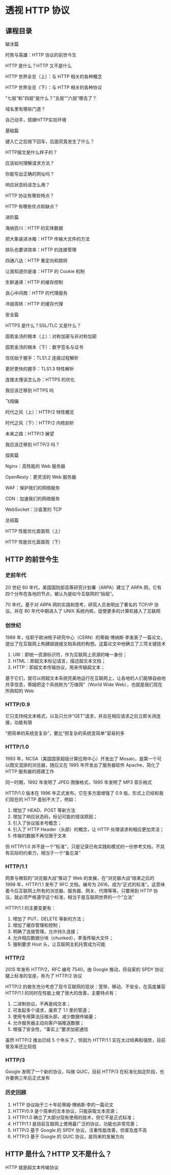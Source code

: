# 透视 HTTP 协议



## 课程目录

破冰篇

时势与英雄：HTTP 协议的前世今生

HTTP 是什么？HTTP 又不是什么

HTTP 世界全览（上）：与 HTTP 相关的各种概念

HTTP 世界全览（下）：与 HTTP 相关的各种协议

”七层“和”四层“是什么？”五层“”六层“哪去了？

域名里有哪些门道？

自己动手，搭建HTTP实验环境

基础篇

键入亡之后按下回车，后面究竟发生了什么？

HTTP报文是什么样子的？

应该如何理解请求方法？

你能写出正确的网址吗？

响应状态码该怎么用？

HTTP 协议有哪些特点？

HTTP 有哪些优点和缺点？

进阶篇

海纳百川：HTTP 的实体数据

把大象装进冰箱：HTTP 传输大文件的方法

排队也要讲效率：HTTP 的连接管理

四通八达：HTTP 重定向和跳转

让我知道你是谁：HTTP 的 Cookie 机制

生鲜速递：HTTP 的缓存控制

良心中间商：HTTP 的代理服务

冷链周转：HTTP 的缓存代理

安全篇

HTTPS 是什么？SSL/TLC 又是什么？

固若金汤的根本（上）：对称加密与非对称加密

固若金汤的根本（下）：数字签名与证书

信任始于握手：TLS1.2 连接过程解析

更好更快的握手：TLS1.3 特性解析

连接太慢该怎么办：HTTPS 的优化

我应该迁移到 HTTPS 吗

飞翔偏

时代之风（上）：HTTP/2 特性概览

时代之风（下）：HTTP/2 内核剖析

未来之路：HTTP/3 展望

我应该迁移到 HTTP/2 吗？

探索篇

Nginx：高性能的 Web 服务器

OpenResty：更灵活的 Web 服务器

WAF：保护我们的网络服务

CDN：加速我们的网络服务

WebSocket：沙盒里的 TCP

总结篇

HTTP 性能优化面面观（上）

HTTP 性能优化面面观（下）



## HTTP 的前世今生

### 史前年代

20 世纪 60 年代，美国国防部高等研究计划署（ARPA）建立了 ARPA 网，它有四个分布在各地的节点，被认为是如今互联网的“始祖”。

70 年代，基于对 ARPA 网的实践和思考，研究人员发明出了著名的 TCP/IP 协议。并在 80 年代中期进入了 UNIX 系统内核，促使更多的计算机接入了互联网

### 创世纪

1989 年，任职于欧洲核子研究中心（CERN）的蒂姆·博纳斯·李发表了一篇论文，提出了在互联网上构建超链接文档系统的构想。这篇论文中他确立了三项关键技术

1. URI：即统一资源标识符，作为互联网上资源的唯一身份；
2. HTML：即超文本标记语言，描述超文本文档；
3. HTTP：即超文本传输协议，用来传输超文本；

基于它们，就可以把超文本系统完美地运行在互联网上，让各地的人们能够自由地共享信息，蒂姆把这个系统称为“万维网”（World Wide Web），也就是我们现在所熟知的 Web

### HTTP/0.9

它只支持纯文本格式，以及只允许“GET”请求，并且在相应请求之后立即关闭连接，功能有限

“把简单的系统变复杂”，要比“把复杂的系统变简单”容易的多

### HTTP/1.0

1993 年，NCSA（美国国家超级计算应用中心）开发出了 Mosaic，是第一个可以图文混排的浏览器，随后又在 1995 年开发出了服务器软件 Apache，简化了 HTTP 服务器的搭建工作

同一时期，1992 年发明了 JPEG 图像格式，1995 年发明了 MP3 音乐格式

HTTP/1.0 版本在 1996 年正式发布。它在多方面增强了 0.9 版，形式上已经和我们现在的 HTTP 差别不大了，例如：

1. 增加了 HEAD、POST 等新方法
2. 增加了响应状态码，标记可能的错误原因；
3. 引入了协议版本号概念；
4. 引入了 HTTP Header（头部）的概念，让 HTTP 处理请求和相应更加灵活；
5. 传输的数据不再仅限于文本

但 HTTP/1.0 并不是一个“标准”，只是记录已有实践和模式的一份参考文档，不具有实际的约束力，相当于一个“备忘录”

### HTTP/1.1

网景与微软的“浏览器大战”推动了 Web 的发展，在“浏览器大战”结束之后的 1999 年，HTTP/1.1 发布了 RFC 文档，编号为 2616，成为“正式的标准”。这意味着今后互联网上所有的浏览器、服务器、网关、代理等等，只要用到 HTTP 协议，就必须严格遵守这个标准，相当于是互联网世界的一个“立法”

HTTP/1.1 的主要变更有：

1. 增加了 PUT、DELETE 等新的方法；
2. 增加了缓存管理和控制；
3. 明确了连接管理，允许持久连接；
4. 允许相应数据分块（chunked），李渔传输大文件；
5. 强制要求 Host 头，让互联网主机托管成为可能

### HTTP/2

2015 年发布 HTTP/2，RFC 编号 7540，由 Google 推动，将自家的 SPDY 协议腿上标准的宝座，称为了 HTTP/2 协议

HTTP/2 的做东充分考虑了现今互联网的现状：宽带、移动、不安全，在高度兼容 HTTP/1.1 的同时在性能上做了很大的改善，主要特点有：

1. 二进制协议，不再是纯文本；
2. 可发起多个请求，废弃了 1.1 里的管道；
3. 使用专用算法压缩头部，减少数据传输量；
4. 允许服务器主动向客户端推送数据；
5. 增强了安全性，“事实上”要求加密通信

虽然 HTTP/2 推出已经 5 个年头了，但因为 HTTP/1.1 实在太过经典和强势，目前普及率还比较低

### HTTP/3

Google 发明了一个新的协议，叫做 QUIC，目前 HTTP/3 在标准化指定阶段，也许要两三年后正式发布

### 历史回顾

1. HTTP 协议始于三十年前蒂姆·博纳斯·李的一篇论文
2. HTTP/0.9 是个简单的文本协议，只能获取文本资源；
3. HTTP/1.0 确立了大部分现有使用的技术，但它不是正式标准；
4. HTTP/1.1 是目前互联网上使用最广泛的协议，功能也非常完善；
5. HTTP/2 基于 Google 的 SPDY 协议，注重性能改善，但普及度不高
6. HTTP/3 基于 Google 的 QUIC 协议，是将来的发展方向



## HTTP 是什么？HTTP 又不是什么？

HTTP 就是超文本传输协议
